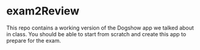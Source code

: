 # exam2Review
This repo contains a working version of the Dogshow app we talked about in class.  You should be able to start from scratch and create this app to prepare for the exam.

